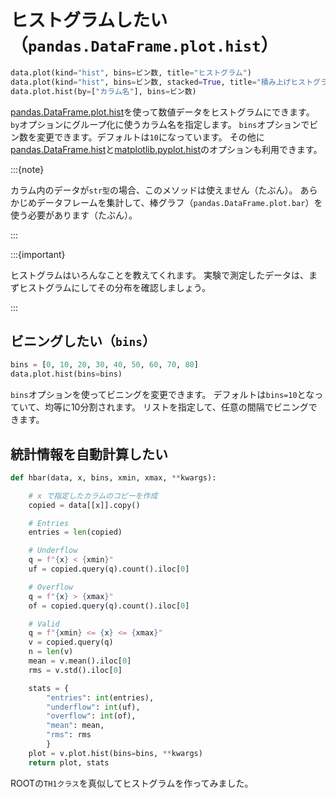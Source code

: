 # ヒストグラムしたい（``pandas.DataFrame.plot.hist``）

```python
data.plot(kind="hist", bins=ビン数, title="ヒストグラム")
data.plot(kind="hist", bins=ビン数, stacked=True, title="積み上げヒストグラム")
data.plot.hist(by=["カラム名"], bins=ビン数)
```

[pandas.DataFrame.plot.hist](https://pandas.pydata.org/pandas-docs/stable/reference/api/pandas.DataFrame.plot.hist.html)を使って数値データをヒストグラムにできます。
``by``オプションにグループ化に使うカラム名を指定します。
``bins``オプションでビン数を変更できます。デフォルトは``10``になっています。
その他に[pandas.DataFrame.hist](https://pandas.pydata.org/pandas-docs/stable/reference/api/pandas.DataFrame.hist.html)と[matplotlib.pyplot.hist](https://matplotlib.org/stable/api/_as_gen/matplotlib.pyplot.hist.html#matplotlib.pyplot.hist)のオプションも利用できます。

:::{note}

カラム内のデータが``str型``の場合、このメソッドは使えません（たぶん）。
あらかじめデータフレームを集計して、棒グラフ（``pandas.DataFrame.plot.bar``）を使う必要があります（たぶん）。

:::

:::{important}

ヒストグラムはいろんなことを教えてくれます。
実験で測定したデータは、まずヒストグラムにしてその分布を確認しましょう。

:::

## ビニングしたい（``bins``）

```python
bins = [0, 10, 20, 30, 40, 50, 60, 70, 80]
data.plot.hist(bins=bins)
```

``bins``オプションを使ってビニングを変更できます。
デフォルトは``bins=10``となっていて、均等に10分割されます。
リストを指定して、任意の間隔でビニングできます。

## 統計情報を自動計算したい

```python
def hbar(data, x, bins, xmin, xmax, **kwargs):

    # x で指定したカラムのコピーを作成
    copied = data[[x]].copy()

    # Entries
    entries = len(copied)

    # Underflow
    q = f"{x} < {xmin}"
    uf = copied.query(q).count().iloc[0]

    # Overflow
    q = f"{x} > {xmax}"
    of = copied.query(q).count().iloc[0]

    # Valid
    q = f"{xmin} <= {x} <= {xmax}"
    v = copied.query(q)
    n = len(v)
    mean = v.mean().iloc[0]
    rms = v.std().iloc[0]

    stats = {
        "entries": int(entries),
        "underflow": int(uf),
        "overflow": int(of),
        "mean": mean,
        "rms": rms
        }
    plot = v.plot.hist(bins=bins, **kwargs)
    return plot, stats
```

ROOTの``TH1クラス``を真似してヒストグラムを作ってみました。
